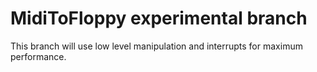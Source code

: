 MidiToFloppy experimental branch
============

This branch will use low level manipulation and interrupts for maximum performance.
